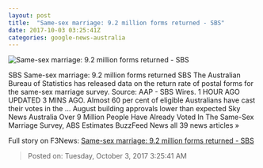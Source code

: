 ```yaml
---
layout: post
title:  "Same-sex marriage: 9.2 million forms returned - SBS"
date: 2017-10-03 03:25:41Z
categories: google-news-australia
---
```


![Same-sex marriage: 9.2 million forms returned - SBS](http://www.sbs.com.au/news/sites/sbs.com.au.news/files/form.jpg)

SBS Same-sex marriage: 9.2 million forms returned SBS The Australian Bureau of Statistics has released data on the return rate of postal forms for the same-sex marriage survey. Source: AAP - SBS Wires. 1 HOUR AGO UPDATED 3 MINS AGO. Almost 60 per cent of eligible Australians have cast their votes in the ... August building approvals lower than expected Sky News Australia Over 9 Million People Have Already Voted In The Same-Sex Marriage Survey, ABS Estimates BuzzFeed News all 39 news articles »


Full story on F3News: [Same-sex marriage: 9.2 million forms returned - SBS](http://www.f3nws.com/n/psg2yH)

> Posted on: Tuesday, October 3, 2017 3:25:41 AM

